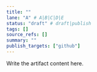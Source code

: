 ```yaml
---
title: ""
lane: "A" # A|B|C|D|E
status: "draft" # draft|publish
tags: []
source_refs: []
summary: ""
publish_targets: ["github"]
---
```


Write the artifact content here.

